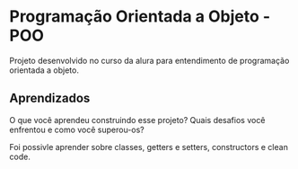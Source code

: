 
# Programação Orientada a Objeto - POO

Projeto desenvolvido no curso da alura para entendimento de programação orientada a objeto.


## Aprendizados

O que você aprendeu construindo esse projeto? Quais desafios você enfrentou e como você superou-os?

Foi possivle aprender sobre classes, getters e setters, constructors e clean code.
